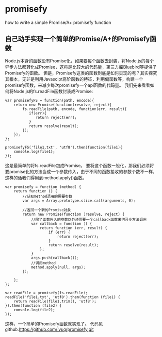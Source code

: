 # promisefy
how to write a simple Promise/A+ promisefy function

## 自己动手实现一个简单的Promise/A+的Promisefy函数
Node.js本身的函数没有Promise化，如果要每个函数去封装，将Node.js的每个异步方法都转化成Promise，这将是比较大的代码量，第三方库Bluebird等提供了Promisefy的函数。
但是，Promisefy这类的函数到底是如何实现的呢？其实探究其根本，无非是利用Javascipt高阶函数的特征，利用偏函数等，构建一个promisefy函数，来减少每次promisefy一个api函数的代码量。
我们先来看看如何将Node.js的fs.readFile函数封装成Promise:
```
var promisefyFS = function(path, encode){
    return new Promise(function(resolve, reject){
        fs.readFile(path, encode, function(err, result){
           if(err){
              return reject(err);
           }
           return resolve(result);
        });
    });
};

promisefyFS('file1.txt', 'utf8').then(function(file1){
    console.log(file1);
});

```
这是最简单的将fs.readFile包成Promise。
要将这个函数一般化，那我们必须将要promise化的方法当成一个参数传入，由于不同的函数接收的参数个数不一样，这样的话我们得用到method.apply()函数。
```
var promisefy = function (method) {
    return function () {
    	//获取method调用的需要参数
        var args = Array.prototype.slice.call(arguments, 0);

        //返回一个新的Promise对象
        return new Promise(function (resolve, reject) {
        	//除了函数传入的参数以外还需要一个callback函数来供异步方法调用
            var callback = function () {
                return function (err, result) {
                    if (err) {
                        return reject(err);
                    }
                    return resolve(result);
                };
            }
            args.push(callback());
            //调用method
            method.apply(null, args);
        });

    };
};

var readFile = promisefy(fs.readFile);
readFile('file1.txt', 'utf8').then(function (file1) {
    return readFile(file1.trim(), 'utf8');
}).then(function (file2) {
    console.log(file2);
});
```
这样，一个简单的Promisefy函数就实现了。
代码见github:https://github.com/iyuq/promisefy.git


[^]: 参考文献：朴灵《深入浅出Node.js》
